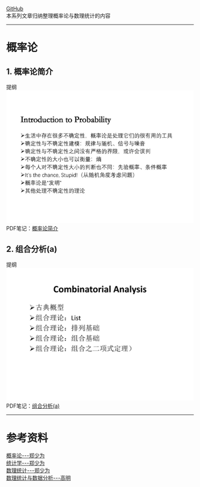 [GitHub](https://github.com/SimpleLP/ProbabilityAndMathematicalStatistics)     
本系列文章归纳整理概率论与数理统计的内容

-------------------------------------------------------------

# 概率论
## 1. 概率论简介
提纲<br>
![图1](lec_1.jpg)      
PDF笔记：[概率论简介](01_Introduction_0913.pdf)     

## 2. 组合分析(a)
提纲<br>
![图2](lec_2.jpg)     
PDF笔记：[组合分析(a)](02_Combinatorics_0915.pdf)       
  




---------------------------------------------------------

# 参考资料
[概率论---郑少为](http://www.stat.nthu.edu.tw/~swcheng/Teaching/math2810/index.html)       
[统计学---郑少为](http://www.stat.nthu.edu.tw/~swcheng/Teaching/math2820/index.html)      
[数理统计---郑少为](http://www.stat.nthu.edu.tw/~swcheng/Teaching/stat3875/index.php)       
[数理统计与数据分析---高明](http://dase.ecnu.edu.cn/mgao/teaching/UStat_2018_Fall/MSDA.html)      
